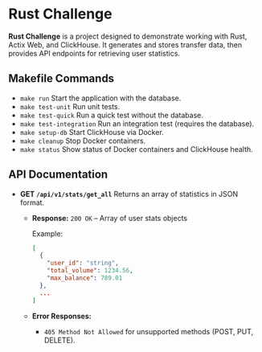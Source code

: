 # Rust Challenge

**Rust Challenge** is a project designed to demonstrate working with Rust, Actix Web, and ClickHouse. It generates and stores transfer data, then provides API endpoints for retrieving user statistics.

## Makefile Commands

- `make run`
  Start the application with the database.
- `make test-unit`
  Run unit tests.
- `make test-quick`
  Run a quick test without the database.
- `make test-integration`
  Run an integration test (requires the database).
- `make setup-db`
  Start ClickHouse via Docker.
- `make cleanup`
  Stop Docker containers.
- `make status`
  Show status of Docker containers and ClickHouse health.

## API Documentation

- **GET `/api/v1/stats/get_all`**
  Returns an array of statistics in JSON format.

  - **Response:**
    `200 OK` – Array of user stats objects

    Example:
    ```json
    [
      {
        "user_id": "string",
        "total_volume": 1234.56,
        "max_balance": 789.01
      },
      ...
    ]
    ```

  - **Error Responses:**
    - `405 Method Not Allowed` for unsupported methods (POST, PUT, DELETE).
